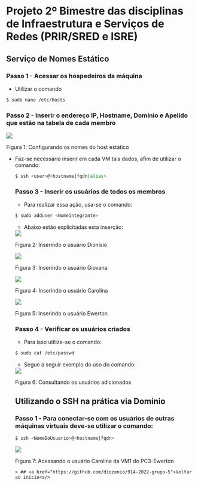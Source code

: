 # Projeto 2º Bimestre das disciplinas de Infraestrutura e Serviços de Redes (PRIR/SRED e ISRE)

## Serviço de Nomes Estático

### Passo 1 - Acessar os hospedeiros da máquina

- Utilizar o comando

```bash
$ sudo nano /etc/hosts
```

### Passo 2 - Inserir o endereço IP, Hostname, Domínio e Apelido que estão na tabela de cada membro

<img src='../Imagens/tela23.png'>
<p>Figura 1: Configurando os nomes do host estático</p>
	
* Faz-se necessário inserir em cada VM tais dados, afim de utilizar o comando:
	
	```bash
	$ ssh <user>@<hostname|fqdn|alias>
	```
	### Passo 3 - Inserir os usuários de todos os membros
	
	* Para realizar essa ação, usa-se o comando:
	
	```bash
	$ sudo adduser <Nomeintegrante>
	```
	
	* Abaixo estão explicitadas esta inserção:
	
	<img src='../Imagens/tela24.png'>
	<p>Figura 2: Inserindo o usuário Dionísio</p>
	
	<img src='../Imagens/tela25.png'>
	<p>Figura 3: Inserindo o usuário Giovana</p>
	
	<img src='../Imagens/tela26.png'>
	<p>Figura 4: Inserindo o usuário Carolina</p>
	
	<img src='../Imagens/tela27.png'>
	<p>Figura 5: Inserindo o usuário Ewerton</p>
	
	### Passo 4 - Verificar os usuários criados
	
	* Para isso utiliza-se o comando:
	
	```bash
	$ sudo cat /etc/passwd
	```
	
	* Segue a seguir exemplo do uso do comando:
	
	<img src='../Imagens/tela28.png'>
	<p>Figura 6: Consultando os usuários adicionados</p>
	
	## Utilizando o SSH na prática via Domínio
	
	### Passo 1 - Para conectar-se com os usuários de outras máquinas virtuais deve-se utilizar o comando:
	
	```bash
	$ ssh <NomeDoUsuario>@<hostname|fqdn>
	```
	<img src='../Imagens/tela29.png'>
	<p>Figura 7: Acessando o usuário Carolina da VM1 do PC3-Ewerton</p>
	
	  > ## <a href="https://github.com/diozenio/914-2022-grupo-5">Voltar ao início<a/>
